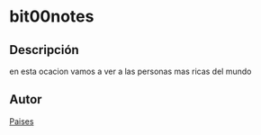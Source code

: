 # bit00notes

## Descripción  

en esta ocacion vamos a ver a las personas mas ricas del mundo 

## Autor
[Paises](https://www.expansion.com/fueradeserie/personajes/2022/08/21/62cd3659e5fdea5c6e8b45f4.html/)
